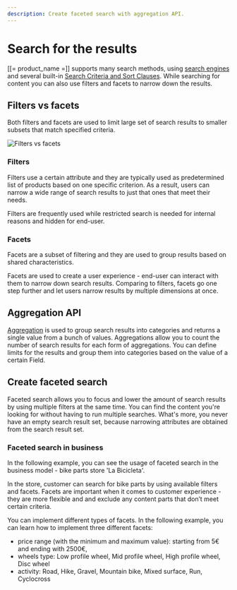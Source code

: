 ```yaml
---
description: Create faceted search with aggregation API.
---
```


# Search for the results

[[= product_name =]] supports many search methods, using [search engines](search_engines.md) and several built-in [Search Criteria and Sort Clauses](search_criteria_and_sort_clauses.md).
While searching for content you can also use filters and facets to narrow down the results. 

## Filters vs facets

Both filters and facets are used to limit large set of search results to smaller subsets that match specified criteria.

![Filters vs facets](filters_vs_facets.png)

### Filters 

Filters use a certain attribute and they are typically used as predetermined list of products based on one specific criterion.
As a result, users can narrow a wide range of search results to just that ones that meet their needs.

Filters are frequently used while restricted search is needed for internal reasons and hidden for end-user. 

### Facets

Facets are a subset of filtering and they are used to group results based on shared characteristics. 

Facets are used to create a user experience - end-user can interact with them to narrow down search results. 
Comparing to filters, facets go one step further and let users narrow results by multiple dimensions at once. 

## Aggregation API

[Aggregation](aggregation_reference.md) is used to group search results into categories and returns a single value from a bunch of values.
Aggregations allow you to count the number of search results for each form of aggregations.
You can define limits for the results and group them into categories based on the value of a certain Field.

## Create faceted search

Faceted search allows you to focus and lower the amount of search results by using multiple filters at the same time.
You can find the content you're looking for without having to run multiple searches. 
What's more, you never have an empty search result set, because narrowing attributes are obtained from the search result set.

### Faceted search in business

In the following example, you can see the usage of faceted search in the business model - bike parts store 'La Bicicleta'. 

In the store, customer can search for bike parts by using available filters and facets.
Facets are important when it comes to customer experience - they are more flexible and and exclude any content parts that don’t meet certain criteria.

You can implement different types of facets. In the following example, you can learn how to implement three different facets:

- price range (with the minimum and maximum value): starting from 5€ and ending with 2500€, 
- wheels type: Low profile wheel, Mid profile wheel, High profile wheel, Disc wheel
- activity: Road, Hike, Gravel, Mountain bike, Mixed surface, Run, Cyclocross